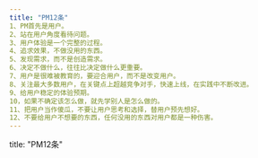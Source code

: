 ```yaml
---
title: "PM12条"
1、PM首先是用户。
2、站在用户角度看待问题。
3、用户体验是一个完整的过程。
4、追求效果，不做没用的东西。
5、发现需求，而不是创造需求。
6、决定不做什么，往往比决定做什么更重要。
7、用户是很难被教育的，要迎合用户，而不是改变用户。
8、关注最大多数用户，在关键点上超越竞争对手，快速上线，在实践中不断改进。
9、给用户稳定的体验预期。
10，如果不确定该怎么做，就先学别人是怎么做的。
11、把用户当作傻瓜，不要让用户思考和选择，替用户预先想好。
12、不要给用户不想要的东西，任何没用的东西对用户都是一种伤害。
---
```

title: "PM12条"


